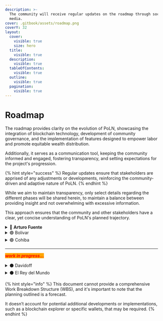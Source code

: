 ```yaml
---
description: >-
  The community will receive regular updates on the roadmap through social
  media.
cover: .gitbook/assets/roadmap.png
coverY: 32
layout:
  cover:
    visible: true
    size: hero
  title:
    visible: true
  description:
    visible: true
  tableOfContents:
    visible: true
  outline:
    visible: true
  pagination:
    visible: true
---
```


# Roadmap

The roadmap provides clarity on the evolution of PoLN, showcasing the integration of blockchain technology, development of community governance, and the implementation of features designed to empower labor and promote equitable wealth distribution.

Additionally, it serves as a communication tool, keeping the community informed and engaged, fostering transparency, and setting expectations for the project's progression.

{% hint style="success" %}
Regular updates ensure that stakeholders are apprised of any adjustments or developments, reinforcing the community-driven and adaptive nature of PoLN.
{% endhint %}

While we aim to maintain transparency, only select details regarding the different phases will be shared herein, to maintain a balance between providing insight and not overwhelming with excessive information.

This approach ensures that the community and other stakeholders have a clear, yet concise understanding of PoLN's planned trajectory.



<details>

<summary><span data-gb-custom-inline data-tag="emoji" data-code="1f535">🔵</span> <strong>Arturo Fuente</strong></summary>

**Tasks:**

* [x] Whitepaper
* [x] Landing page
* [ ] Pitch deck
* [x] Mint the $POLN token
* [x] Waitlist (off-chained pre-registration)
* [ ] Develop community & partnerships
* [ ] Pre-Seed / Private Sale #1

</details>

<details>

<summary><span data-gb-custom-inline data-tag="emoji" data-code="1f7e3">🟣</span> Bolivar</summary>

**Tasks:**

* [ ] Airdrop #1 / Waitlist upgrades (on-chained pre-registration)
* [ ] Giveaways
* [ ] Private Sale #2
* [ ] Implement PoLN protocol V1 and deploy on **TESTNET**
* [ ] Develop community & partnerships

</details>

<details>

<summary><span data-gb-custom-inline data-tag="emoji" data-code="1f7e3">🟣</span> Cohiba</summary>

**Tasks:**

* [ ] Private Sale #3
* [ ] Open community-driven protocol development and maintenance
* [ ] Deploy PoLN protocol V1 and deploy on **MAINNET**
* [ ] Airdrops
  - [ ] Encourage participation
  - [ ] Foster community engagement
* [ ] Develop community & partnerships

</details>

***

_<mark style="color:red;background-color:orange;">**work in progress...**</mark>_

<details>

<summary><span data-gb-custom-inline data-tag="emoji" data-code="26ab">⚫</span> Davidoff</summary>

**Tasks :**

* [ ] Public Sale / start progressive vesting, gradually releasing the remaining tokens
* [ ] Implement PoLN protocol V1 and deploy on **TESTNET**
  * [ ] Support multiple Agents/Mentors inside a single Fellowship
  * [ ] Support More Stablecoins
* [ ] Lending & Borrowing, $POLN holder can lend to Stakers
* [ ] Develop community & partnerships

</details>

<details>

<summary><span data-gb-custom-inline data-tag="emoji" data-code="26ab">⚫</span> El Rey del Mundo</summary>

**Tasks :**

* [ ] Decentralized dispute mediation
* [ ] Start main DAO functions
  * [ ] Training
  * [ ] Helpdesk
  * [ ] Mediation assistance
  * [ ] KYC assistance
  * [ ] Support (dev)
* [ ] Implement community propositions
* [ ] Hackathon, etc

</details>

{% hint style="info" %}
This document cannot provide a comprehensive Work Breakdown Structure (WBS), and it's important to note that the planning outlined is a forecast.

It doesn’t account for potential additional developments or implementations, such as a blockchain explorer or specific wallets, that may be required.
{% endhint %}
